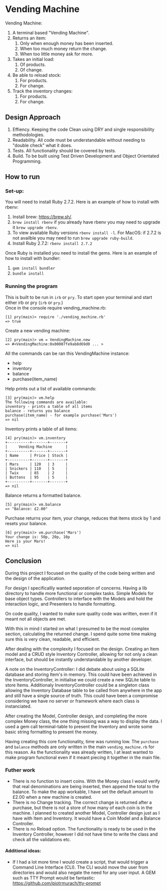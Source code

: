 # Vending Machine

Vending Machine:
1. A terminal based "Vending Machine".
1. Returns an item:
    1. Only when enough money has been inserted.
    1. When too much money return the change.
    1. When too little money ask for more.
1. Takes an initial load:
    1. Of products.
    1. Of change.
1. Be able to reload stock:
    1. For products.
    1. For change.
1. Track the inventory changes:
    1. For products.
    1. For change.

## Design Approach
1. Effiency. Keeping the code Clean using DRY and single responsibility methodologies.
1. Readability. All code must be understandable without needing to "double check" what it does.
1. Tests. All functionality should be covered by tests.
1. Build. To be built using Test Driven Development and Object Orientated Programming.

## How to run
### Set-up:
You will need to install Ruby 2.7.2. Here is an example of how to install with rbenv:
1. Install brew: https://brew.sh/. 
1. `brew install rbenv` if you already have rbenv you may need to upgrade it `brew upgrade rbenv`.
1. To view available Ruby versions `rbenv install -l`. For MacOS: if 2.7.2 is not availble you may need to run `brew upgrade ruby-build`.
1. Install Ruby 2.7.2: `rbenv install 2.7.2`

Once Ruby is installed you need to install the gems. Here is an example of how to install with bundler:
1. `gem install bundler`
1. `bundle install`

### Running the program
This is built to be run in `irb` or `pry`. 
To start open your terminal and start either irb or pry (`irb` or `pry`.)  
Once in the console require vending_machine.rb:
```shell script
[1] pry(main)> require './vending_machine.rb'
=> true
```
Create a new vending machine:
```shell script
[2] pry(main)> vm = VendingMachine.new
=> #<VendingMachine:0x00007fe9ab8d69d0 ... >
```
All the commands can be ran this VendingMachine instance:
- help
- inventory
- balance
- purchase(item_name)

Help prints out a list of available commands:
```shell script
[3] pry(main)> vm.help
The following commands are available:
inventory - prints a table of all items
balance - returns you balance
purchase(item_name) - for example purchase('Mars')
=> nil
```

Inventory prints a table of all items:
```shell script
[4] pry(main)> vm.inventory
+----------+-------+-------+
|     Vending Machine      |
+----------+-------+-------+
| Name     | Price | Stock |
+----------+-------+-------+
| Mars     | 120   | 3     |
| Snickers | 110   | 5     |
| Twix     | 85    | 2     |
| Buttons  | 95    | 5     |
+----------+-------+-------+
=> nil
```

Balance returns a formatted balance.
```shell script
[5] pry(main)> vm.balance
=> "Balance: £2.00"
```

Purchase returns your item, your change, reduces that items stock by 1 and resets your balance.
```shell script
[6] pry(main)> vm.purchase('Mars')
Your change is: 50p, 20p, 10p
Here is your Mars!
=> nil
```


## Conclusion
During this project I focused on the quality of the code being written and the design of the application.

For design I specificallly wanted seporation of concerns. Having a lib directory to handle more functional or complex tasks.
Simple Models for base object types. Controllers to interface with the Models and hold the interaction logic, and 
Presenters to handle formatting.

On code quality, I wanted to make sure quality code was written, even if it meant not all objects are met. 

With this in mind I started on what I presumed to be the most complex section, calculating the returned change. 
I spend quite some time making sure this is very clean, readable, and efficient. 

After dealing with the complexity I focused on the design. Creating an Item model and a CRUD style Inventory Controller, 
allowing for not only a clean interface, but should be instantly understandable by another developer. 

A note on the InventoryController:
I did debate about using a SQLite database and storing Item's in memory. This could have been achieved in the InventoryController, 
in initialise we could create a new SQLite table to store Items. Additionaly InventoryController could be a singleton class 
allowing the Inventory Database table to be called from anywhere in the app and still have a single source of truth. 
This could have been a compromise considering we have no server or framework where each class is instanciated.

After creating the Model, Controller design, and completing the more complex Money class, the one thing missing was a way
to display the data. I used a gem call terminal-table to present the Inventory and wrote some basic string formatting to 
present the money.

Having creating this core functionality, time was running low. The `purchase` and `balance` methods are only written in 
the main `vending_machine.rb` for this reason. As the functionality was already written, I at least wanted to make 
program functional even if it meant piecing it together in the main file.

### Futher work
- There is no function to insert coins. With the Money class I would verify that real denominations are being
inserted, then append the total to the balance. To make the app workable, I have set the default amount to £2.00 when a
new machine is created.
- There is no Change tracking. The correct change is returned after a purchase, but there is not a store of how many of
each coin is in the machine. I planned to created another Model, Controller design just as I have with Item and Inventory.
It would have a Coin Model and a Balance Controller.
- There is no Reload option. The functionality is ready to be used in the Inventory Controller, however I did not have time 
to write the class and check all the validations etc.

#### Additional ideas:
- If I had a lot more time I would create a script, that would trigger a Command Line Interface (CLI). The CLI would move 
the user from directories and would also negate the need for any user input. A GEM such as TTY Prompt would be fantastic:
https://github.com/piotrmurach/tty-prompt

